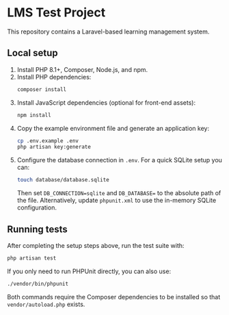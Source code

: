 # LMS Test Project

This repository contains a Laravel-based learning management system.

## Local setup

1. Install PHP 8.1+, Composer, Node.js, and npm.
2. Install PHP dependencies:
   ```bash
   composer install
   ```
3. Install JavaScript dependencies (optional for front-end assets):
   ```bash
   npm install
   ```
4. Copy the example environment file and generate an application key:
   ```bash
   cp .env.example .env
   php artisan key:generate
   ```
5. Configure the database connection in `.env`. For a quick SQLite setup you can:
   ```bash
   touch database/database.sqlite
   ```
   Then set `DB_CONNECTION=sqlite` and `DB_DATABASE=` to the absolute path of the file. Alternatively, update `phpunit.xml` to use the in-memory SQLite configuration.

## Running tests

After completing the setup steps above, run the test suite with:

```bash
php artisan test
```

If you only need to run PHPUnit directly, you can also use:

```bash
./vendor/bin/phpunit
```

Both commands require the Composer dependencies to be installed so that `vendor/autoload.php` exists.
